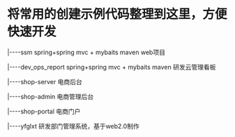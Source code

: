 # 将常用的创建示例代码整理到这里，方便快速开发
|----ssm spring+spring mvc + mybaits maven web项目

|----dev_ops_report  spring+spring mvc + mybaits maven 研发云管理看板

|----shop-server 电商后台

|----shop-admin 电商管理后台

|----shop-portal 电商门户

|----yfglxt    研发部门管理系统，基于web2.0制作
